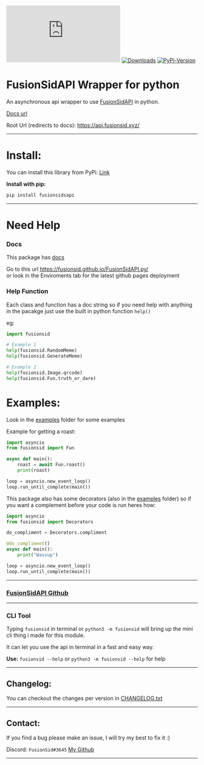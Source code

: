 [![CodeFactor](https://img.shields.io/codefactor/grade/github/FusionSid/FusionSidAPI.py?style=for-the-badge)](https://www.codefactor.io/repository/github/fusionsid/fusionsidapi.py)
[![Downloads](https://img.shields.io/pypi/dd/fusionsidsapi?style=for-the-badge)](https://pypi.org/project/fusionsidsapi/)
[![PyPi-Version](https://img.shields.io/pypi/v/fusionsidsapi?style=for-the-badge)](https://pypi.org/project/fusionsidsapi/)


# FusionSidAPI Wrapper for python

An asynchronous api wrapper to use [FusionSidAPI](https://api.fusionsid.xyz/) in python.

[Docs url](https://fusionsid.github.io/FusionSidAPI.py/)

Root Url (redirects to docs): https://api.fusionsid.xyz/

---

# Install:

You can install this library from PyPi: [Link](https://pypi.org/project/fusionsidsapi/)

**Install with pip:**
```py
pip install fusionsidsapi
```

---

# Need Help

### Docs
This package has [docs](https://fusionsid.github.io/FusionSidAPI.py/)

Go to this url
https://fusionsid.github.io/FusionSidAPI.py/  
or look in the Enviroments tab for the latest github pages deployment

### Help Function
Each class and function has a doc string so if you need help with anything in the pacakge just use the built in python function `help()`

eg:
```py
import fusionsid

# Example 1
help(fusionsid.RandomMeme)
help(fusionsid.GenerateMeme)

# Example 2
help(fusionsid.Image.qrcode)
help(fusionsid.Fun.truth_or_dare)

```

# Examples:

Look in the [examples](https://github.com/FusionSid/FusionSidAPI.py/tree/master/examples) folder for some examples

Example for getting a roast:
```py
import asyncio
from fusionsid import Fun

async def main():
    roast = await Fun.roast()
    print(roast)

loop = asyncio.new_event_loop()
loop.run_until_complete(main())
```

This package also has some decorators (also in the [examples](https://github.com/FusionSid/FusionSidAPI.py/tree/master/examples) folder) so if you want a complement before your code is run heres how:
```py
import asyncio
from fusionsid import Decorators

do_compliment = Decorators.compliment

@do_compliment()
async def main():
    print("Wassup")

loop = asyncio.new_event_loop()
loop.run_until_complete(main())
```

---

### [FusionSidAPI Github](https://github.com/FusionSid/FusionSidsAPI)

---

### CLI Tool

Typing `fusionsid` in terminal or `python3 -m fusionsid` will bring up the mini cli thing i made for this module.

It can let you use the api in terminal in a fast and easy way.

**Use:** `fusionsid --help` or `python3 -m fusionsid --help` for help

---

## Changelog:
You can checkout the changes per version in [CHANGELOG.txt](https://github.com/FusionSid/FusionSidAPI.py/blob/master/CHANGELOG.txt)


---

## Contact:

If you find a bug please make an issue, I will try my best to fix it :)

Discord: `FusionSid#3645` [My Github](https://github.com/FusionSid/)

---